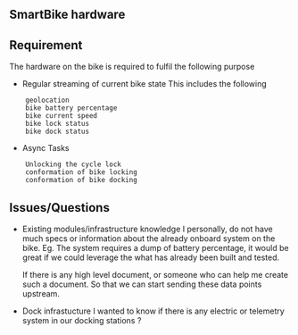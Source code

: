 ## SmartBike hardware 


## Requirement
The hardware on the bike is required to fulfil the following purpose
* Regular streaming of current bike state
This includes the following
```
    geolocation
    bike battery percentage
    bike current speed
    bike lock status
    bike dock status
```
* Async Tasks
```
    Unlocking the cycle lock
    conformation of bike locking
    conformation of bike docking
```


## Issues/Questions
* Existing modules/infrastructure knowledge 
    I personally, do not have much specs or information about the already onboard system on the bike. 
    Eg. The system requires a dump of battery percentage, it would be great if we could leverage the what has already been built and tested.
    
    If there is any high level document, or someone who can help me create such a document. So that we can start sending these data points upstream.
* Dock infrastucture
    I wanted to know if there is any electric or telemetry system in our docking stations ?

    